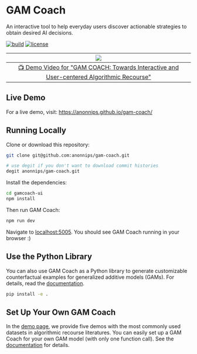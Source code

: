 # GAM Coach

An interactive tool to help everyday users discover actionable strategies to obtain desired AI decisions.

[![build](https://github.com/anonnips/gam-coach/workflows/build/badge.svg)](https://github.com/anonnips/gam-coach/actions)
[![license](https://img.shields.io/pypi/l/gamcoach?color=blue)](https://github.com/anonnips/gam-coach/blob/master/LICENSE)

|<img src='https://i.imgur.com/yOmEBz6.png'>|
|:---:|
|<a href="https://youtu.be/3eGqTmsStJM"> 📺 Demo Video for "GAM COACH: Towards Interactive and User-centered Algorithmic Recourse"</a>|

## Live Demo

For a live demo, visit: <https://anonnips.github.io/gam-coach/>

## Running Locally

Clone or download this repository:

```bash
git clone git@github.com:anonnips/gam-coach.git

# use degit if you don't want to download commit histories
degit anonnips/gam-coach.git
```

Install the dependencies:

```bash
cd gamcoach-ui
npm install
```

Then run GAM Coach:

```bash
npm run dev
```

Navigate to [localhost:5005](https://localhost:5005). You should see GAM Coach running in your browser :)

## Use the Python Library

You can also use GAM Coach as a Python library to generate customizable counterfactual examples for generalized additive models (GAMs). For details, read the [documentation](https://anonnips.github.io/gam-coach/docs/gamcoach).

```bash
pip install -e .
```

## Set Up Your Own GAM Coach

In the [demo page](https://anonnips.github.io/gam-coach), we provide five demos with the most commonly used datasets in algorithmic recourse literatures. You can easily set up a GAM Coach for your own GAM model (with only one function call). See the [documentation](https://anonnips.github.io/gam-coach/docs/gamcoach/gamcoach.html#get_model_data) for details.
